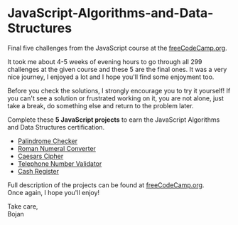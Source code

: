 # JavaScript-Algorithms-and-Data-Structures

Final five challenges from the JavaScript course at the [freeCodeCamp.org](https://www.freecodecamp.org/learn/javascript-algorithms-and-data-structures/).

It took me about 4-5 weeks of evening hours to go through all 299 challenges at the given course and these 5 are the final ones. It was a very nice journey, I enjoyed a lot and I hope you'll find some enjoyment too.

Before you check the solutions, I strongly encourage you to try it yourself! If you can't see a solution or frustrated working on it, you are not alone, just take a break, do something else and return to the problem later.

Complete these **5 JavaScript projects** to earn the JavaScript Algorithms and Data Structures certification.
* [Palindrome Checker](https://www.freecodecamp.org/learn/javascript-algorithms-and-data-structures/javascript-algorithms-and-data-structures-projects/palindrome-checker)
* [Roman Numeral Converter](https://www.freecodecamp.org/learn/javascript-algorithms-and-data-structures/javascript-algorithms-and-data-structures-projects/roman-numeral-converter)
* [Caesars Cipher](https://www.freecodecamp.org/learn/javascript-algorithms-and-data-structures/javascript-algorithms-and-data-structures-projects/caesars-cipher)
* [Telephone Number Validator](https://www.freecodecamp.org/learn/javascript-algorithms-and-data-structures/javascript-algorithms-and-data-structures-projects/telephone-number-validator)
* [Cash Register](https://www.freecodecamp.org/learn/javascript-algorithms-and-data-structures/javascript-algorithms-and-data-structures-projects/cash-register)

Full description of the projects can be found at [freeCodeCamp.org](https://www.freecodecamp.org/learn/javascript-algorithms-and-data-structures/).\
Once again, I hope you'll enjoy!

Take care, \
Bojan
